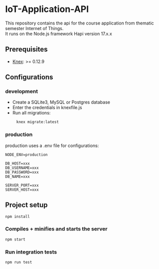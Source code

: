 # IoT-Application-API
This repository contains the api for the course application from thematic semester Internet of Things.   
It runs on the Node.js framework Hapi version 17.x.x

## Prerequisites

* [Knex](https://www.npmjs.com/package/knex): >= 0.12.9

## Configurations

### development

* Create a SQLite3, MySQL or Postgres database
* Enter the credentials in knexfile.js
* Run all migrations:
```
     knex migrate:latest
```

### production

production uses a .env file for configurations:
```
NODE_ENV=production

DB_HOST=xxx
DB_USERNAME=xxx
DB_PASSWORD=xxx
DB_NAME=xxx

SERVER_PORT=xxx
SERVER_HOST=xxx
```

## Project setup

```
npm install
```

### Compiles + minifies and starts the server
```
npm start
```

### Run integration tests
```
npm run test
```
